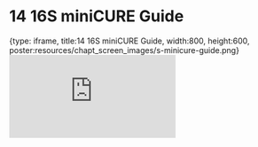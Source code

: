 # 14 16S miniCURE Guide
 
{type: iframe, title:14 16S miniCURE Guide, width:800, height:600, poster:resources/chapt_screen_images/s-minicure-guide.png}
![](https://sayumiyork.github.io/miniCURE-16S_Test/s-minicure-guide.html)
 

 
